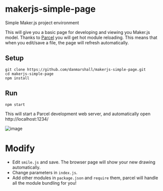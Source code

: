 # makerjs-simple-page
Simple Maker.js project environment

This will give you a basic page for developing and viewing you Maker.js model. Thanks to [Parcel](https://parceljs.org/) you will get hot module reloading. This means that when you edit/save a file, the page will refresh automatically.

## Setup
```
git clone https://github.com/danmarshall/makerjs-simple-page.git
cd makerjs-simple-page
npm install
```

## Run
```
npm start
```
This will start a Parcel development web server, and automatically open http://localhost:1234/

![image](https://user-images.githubusercontent.com/11507384/69370053-06410f00-0c52-11ea-96c2-e7bb1e369045.png)

# Modify
* Edit `smile.js` and save. The browser page will show your new drawing automatically. 
* Change parameters in `index.js`.
* Add other modules in `package.json` and `require` them, parcel will handle all the module bundling for you!
